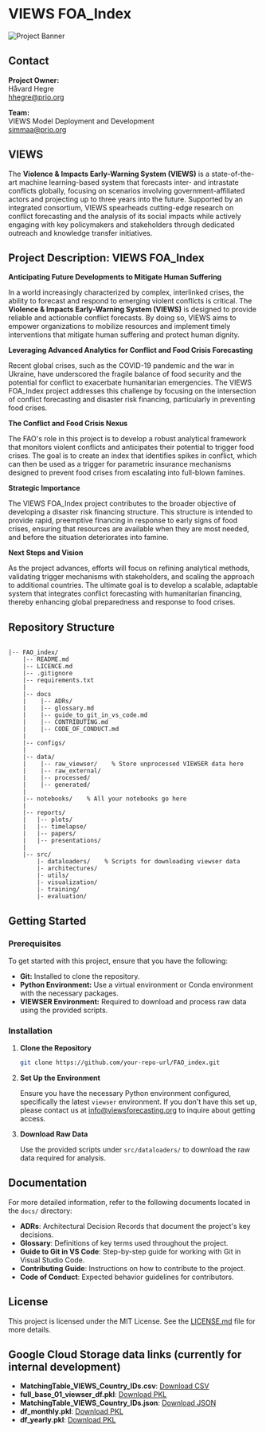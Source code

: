 
# VIEWS FOA_Index

![Project Banner](https://pbs.twimg.com/profile_banners/1237000633896652800/1717069203/1500x500)


## Contact

**Project Owner:**  
Håvard Hegre  
[hhegre@prio.org](mailto:hhegre@prio.org)

**Team:**  
VIEWS Model Deployment and Development  
[simmaa@prio.org](mailto:simmaa@prio.org)

## VIEWS

The **Violence & Impacts Early-Warning System (VIEWS)** is a state-of-the-art machine learning-based system that forecasts inter- and intrastate conflicts globally, focusing on scenarios involving government-affiliated actors and projecting up to three years into the future. Supported by an integrated consortium, VIEWS spearheads cutting-edge research on conflict forecasting and the analysis of its social impacts while actively engaging with key policymakers and stakeholders through dedicated outreach and knowledge transfer initiatives.

## Project Description: VIEWS FOA_Index

**Anticipating Future Developments to Mitigate Human Suffering**

In a world increasingly characterized by complex, interlinked crises, the ability to forecast and respond to emerging violent conflicts is critical. The **Violence & Impacts Early-Warning System (VIEWS)** is designed to provide reliable and actionable conflict forecasts. By doing so, VIEWS aims to empower organizations to mobilize resources and implement timely interventions that mitigate human suffering and protect human dignity.

**Leveraging Advanced Analytics for Conflict and Food Crisis Forecasting**

Recent global crises, such as the COVID-19 pandemic and the war in Ukraine, have underscored the fragile balance of food security and the potential for conflict to exacerbate humanitarian emergencies. The VIEWS FOA_Index project addresses this challenge by focusing on the intersection of conflict forecasting and disaster risk financing, particularly in preventing food crises.

**The Conflict and Food Crisis Nexus**

The FAO's role in this project is to develop a robust analytical framework that monitors violent conflicts and anticipates their potential to trigger food crises. The goal is to create an index that identifies spikes in conflict, which can then be used as a trigger for parametric insurance mechanisms designed to prevent food crises from escalating into full-blown famines.

**Strategic Importance**

The VIEWS FOA_Index project contributes to the broader objective of developing a disaster risk financing structure. This structure is intended to provide rapid, preemptive financing in response to early signs of food crises, ensuring that resources are available when they are most needed, and before the situation deteriorates into famine.

**Next Steps and Vision**

As the project advances, efforts will focus on refining analytical methods, validating trigger mechanisms with stakeholders, and scaling the approach to additional countries. The ultimate goal is to develop a scalable, adaptable system that integrates conflict forecasting with humanitarian financing, thereby enhancing global preparedness and response to food crises.


## Repository Structure

```

|-- FAO_index/
    |-- README.md
    |-- LICENCE.md
    |-- .gitignore
    |-- requirements.txt
    |
    |-- docs
    |    |-- ADRs/
    |    |-- glossary.md
    |    |-- guide_to_git_in_vs_code.md
    |    |-- CONTRIBUTING.md
    |    |-- CODE_OF_CONDUCT.md
    |
    |-- configs/
    |
    |-- data/
    |    |-- raw_viewser/    % Store unprocessed VIEWSER data here
    |    |-- raw_external/
    |    |-- processed/
    |    |-- generated/
    |
    |-- notebooks/    % All your notebooks go here 
    |
    |-- reports/
    |   |-- plots/
    |   |-- timelapse/
    |   |-- papers/
    |   |-- presentations/
    |
    |-- src/
        |- dataloaders/    % Scripts for downloading viewser data
        |- architectures/
        |- utils/
        |- visualization/
        |- training/
        |- evaluation/
```

## Getting Started

### Prerequisites

To get started with this project, ensure that you have the following:

- **Git:** Installed to clone the repository.
- **Python Environment:** Use a virtual environment or Conda environment with the necessary packages.
- **VIEWSER Environment:** Required to download and process raw data using the provided scripts.

### Installation

1. **Clone the Repository**

    ```bash
    git clone https://github.com/your-repo-url/FAO_index.git
    ```

2. **Set Up the Environment**

    Ensure you have the necessary Python environment configured, specifically the latest `viewser` environment. If you don't have this set up, please contact us at [info@viewsforecasting.org](mailto:info@viewsforecasting.org) to inquire about getting access.


3. **Download Raw Data**

    Use the provided scripts under `src/dataloaders/` to download the raw data required for analysis.

## Documentation

For more detailed information, refer to the following documents located in the `docs/` directory:

- **ADRs**: Architectural Decision Records that document the project's key decisions.
- **Glossary**: Definitions of key terms used throughout the project.
- **Guide to Git in VS Code**: Step-by-step guide for working with Git in Visual Studio Code.
- **Contributing Guide**: Instructions on how to contribute to the project.
- **Code of Conduct**: Expected behavior guidelines for contributors.

## License

This project is licensed under the MIT License. See the [LICENSE.md](./LICENSE.md) file for more details.

## Google Cloud Storage data links (currently for internal development)

- **MatchingTable_VIEWS_Country_IDs.csv**: [Download CSV](https://storage.googleapis.com/views-fao_bucket_01/data/raw_external/MatchingTable_VIEWS_Country_IDs.csv)
- **full_base_01_viewser_df.pkl**: [Download PKL](https://storage.googleapis.com/views-fao_bucket_01/data/raw_viewser/full_base_01_viewser_df.pkl)
- **MatchingTable_VIEWS_Country_IDs.json**: [Download JSON](https://storage.googleapis.com/views-fao_bucket_01/data/processed/MatchingTable_VIEWS_Country_IDs.json)
- **df_monthly.pkl**: [Download PKL](https://storage.googleapis.com/views-fao_bucket_01/data/processed/df_monthly.pkl)
- **df_yearly.pkl**: [Download PKL](https://storage.googleapis.com/views-fao_bucket_01/data/processed/df_yearly.pkl)
